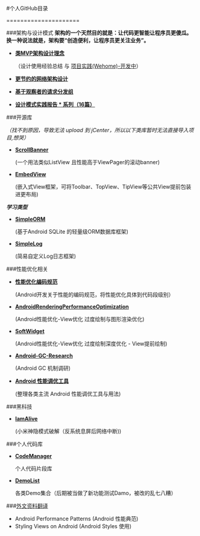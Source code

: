 #个人GitHub目录

=====================


###架构与设计模式
**架构的一个天然目的就是：让代码更智能让程序员更傻瓜。换一种说法就是，架构要“创造便利，让程序员更关注业务”。**

- [**类MVP架构设计理念**]()

	（设计使用经验总结 与 [项目实践(Wehome)-开发中](https://github.com/lizhaoxuan/WeHome)）


- [**更节约的网络架构设计**](./更节约的网络架构设计.md)

- [**基于观察者的请求分发组**]()


- [**设计模式实践报告 * 系列（16篇）**](https://github.com/lizhaoxuan/DesignPatternPractice)




###开源库

*（找不到原因，导致无法 upload 到 jCenter，所以以下类库暂时无法直接导入项目,想哭）*

	
- [**ScrollBanner**](https://github.com/lizhaoxuan/ScrollBanner)

	(一个用法类似ListView 且性能高于ViewPager的滚动banner)
- [**EmbedView**](https://github.com/lizhaoxuan/EmbedView)

	(嵌入式View框架，可将Toolbar、TopView、TipView等公共View提前包装进更布局)

***学习类型***

- [**SimpleORM**](https://github.com/lizhaoxuan/SimpleORM)

	(基于Android SQLite 的轻量级ORM数据库框架)

- [**SimpleLog**](https://github.com/lizhaoxuan/SimpleLog/tree/master)

	(简易自定义Log日志框架)




###性能优化相关

- [**性能优化编码规范**](https://github.com/lizhaoxuan/Android-performance-norm) 

	(Android开发关于性能的编码规范，将性能优化具体到代码段级别）
	
- [**AndroidRenderingPerformanceOptimization**](https://github.com/lizhaoxuan/AndroidRenderingPerformanceOptimization/tree/master)

	(Android性能优化-View优化 过度绘制与图形渲染优化)
	
- [**SoftWidget**](https://github.com/lizhaoxuan/SoftWidgetDemo)

	(Android性能优化-View优化 过度绘制深度优化 - View提前绘制)
	
	
- [**Android-GC-Research**](https://github.com/lizhaoxuan/Android-GC-Research)

	(Android GC 机制调研)
	

	
- [**Android 性能调优工具**](https://github.com/lizhaoxuan/Android-performance-tool)

	(整理各类主流 Android 性能调优工具与用法)
	
	
###黑科技

- [**IamAlive**](https://github.com/lizhaoxuan/IamAlive)

	(小米神隐模式破解（反系统息屏后网络中断))

	
###个人代码库
- [**CodeManager**](https://github.com/lizhaoxuan/CodeManager)

	个人代码片段库

- [**DemoList**](https://github.com/lizhaoxuan/DemoList)

	各类Demo集合（后期被当做了新功能测试Damo，被改的乱七八糟）

	
	



###[外文资料翻译](https://github.com/lizhaoxuan/EnglishInformation)

- Android Performance Patterns (Android 性能典范)
- Styling Views on Android (Android Styles 使用)
